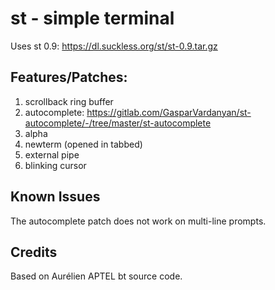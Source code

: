 # st - simple terminal
Uses st 0.9: https://dl.suckless.org/st/st-0.9.tar.gz

## Features/Patches:
1. scrollback ring buffer
2. autocomplete: https://gitlab.com/GasparVardanyan/st-autocomplete/-/tree/master/st-autocomplete
3. alpha
4. newterm (opened in tabbed)
5. external pipe
6. blinking cursor

## Known Issues
The autocomplete patch does not work on multi-line prompts.

## Credits
Based on Aurélien APTEL <aurelien dot aptel at gmail dot com> bt source code.
